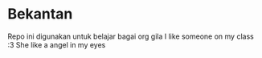 # Bekantan
Repo ini digunakan untuk belajar bagai org gila 
I like someone on my class :3 
She like a angel in my eyes
